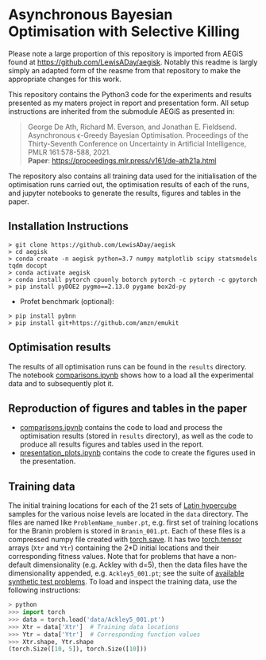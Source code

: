 # Asynchronous Bayesian Optimisation with Selective Killing

Please note a large proportion of this repository is imported from AEGiS found at https://github.com/LewisADay/aegisk. Notably this readme is largly simply an adapted form of the reasme from that repository to make the appropriate changes for this work.

This repository contains the Python3 code for the experiments and results presented as my maters project in report and presentation form. All setup instructions are inherited from the submodule AEGiS as presented in:

> George De Ath, Richard M. Everson, and Jonathan E. Fieldsend. Asynchronous ϵ-Greedy Bayesian Optimisation. Proceedings of the Thirty-Seventh Conference on Uncertainty in Artificial Intelligence, PMLR 161:578-588, 2021. </br>
> **Paper**: https://proceedings.mlr.press/v161/de-ath21a.html

The repository also contains all training data used for the initialisation of
the optimisation runs carried out, the optimisation results of each of the
runs, and jupyter notebooks to generate the results, figures and tables in the
paper.

## Installation Instructions

```script
> git clone https://github.com/LewisADay/aegisk
> cd aegisk
> conda create -n aegisk python=3.7 numpy matplotlib scipy statsmodels tqdm docopt
> conda activate aegisk
> conda install pytorch cpuonly botorch pytorch -c pytorch -c gpytorch
> pip install pyDOE2 pygmo==2.13.0 pygame box2d-py
```

- Profet benchmark (optional):
```script
> pip install pybnn
> pip install git+https://github.com/amzn/emukit
```

## Optimisation results

The results of all optimisation runs can be found in the `results` directory.
The notebook [comparisons.ipynb](comparisons.ipynb) shows how to a load all
the experimental data and to subsequently plot it.

## Reproduction of figures and tables in the paper

- [comparisons.ipynb](comparisons.ipynb) contains the code to load
and process the optimisation results (stored in `results` directory), as well
as the code to produce all results figures and tables used in the report.
- [presentation_plots.ipynb](presentation_plots.ipynb) contains the code to
create the figures used in the presentation.

## Training data

The initial training locations for each of the 21 sets of
[Latin hypercube](https://www.jstor.org/stable/1268522) samples for the various noise levels are located in the `data` directory. The files are named like `ProblemName_number.pt`, e.g. first set of training locations for the Branin problem is stored in `Branin_001.pt`. Each of these files is a compressed numpy file created with [torch.save](https://pytorch.org/docs/stable/torch.html#torch.save). It has two [torch.tensor](https://pytorch.org/docs/stable/torch.html#torch.tensor) arrays (`Xtr` and `Ytr`) containing the 2*D initial locations and their corresponding fitness values. Note that for problems that have a non-default dimensionality (e.g. Ackley with d=5), then the data files have the dimensionality appended, e.g. `Ackley5_001.pt`; see the suite of [available synthetic test problems](aegis/test_problems/synthetic_problems.py). To load and inspect the training data, use the following instructions:

```python
> python
>>> import torch
>>> data = torch.load('data/Ackley5_001.pt')
>>> Xtr = data['Xtr']  # Training data locations
>>> Ytr = data['Ytr']  # Corresponding function values
>>> Xtr.shape, Ytr.shape
(torch.Size([10, 5]), torch.Size([10]))
```
